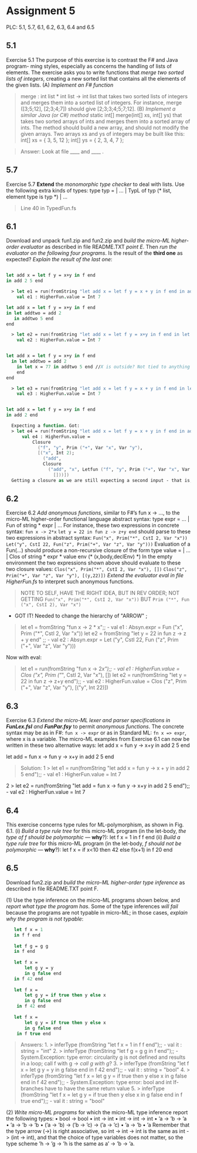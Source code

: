 # Assignment 5

PLC: 5.1, 5.7, 6.1, 6.2, 6.3, 6.4 and 6.5

## 5.1

Exercise 5.1 The purpose of this exercise is to contrast the F# and Java program- ming styles, especially as concerns the handling of lists of elements. The exercise asks you to write functions that *merge two sorted lists of integers*, creating a new sorted list that contains all the elements of the given lists.
(A) *Implement an F# function*
   >merge : int list * int list -> int list
    that takes two sorted lists of integers and merges them into a sorted list of integers. For instance, merge ([3;5;12], [2;3;4;7]) should give [2;3;3;4;5;7;12].
(B) *Implement a similar Java (or C#) method*
   >static int[] merge(int[] xs, int[] ys)
    that takes two sorted arrays of ints and merges them into a sorted array of ints. The method should build a new array, and should not modify the given arrays. Two arrays xs and ys of integers may be built like this:
    int[] xs = { 3, 5, 12 };
    int[] ys = { 2, 3, 4, 7 };

> Answer:
    Look at file ____ and ____ . 

## 5.7
Exercise 5.7 **Extend** the *monomorphic type checker* to deal with lists. Use the following extra kinds of types:
type typ =
  | ...
  | TypL of typ              (* list, element type is typ *)
  | ...

  > Line 40 in TypedFun.fs

## 6.1
Download and unpack fun1.zip and fun2.zip and *build the micro-ML higher-order evaluator* as described in file README.TXT *point E*.
Then *run the evaluator on the following four programs*. Is the result of the **third one** as expected? *Explain the result of the last one*:

``` fsharp

let add x = let f y = x+y in f end
in add 2 5 end

  > let e1 = run(fromString "let add x = let f y = x + y in f end in add 2 5  end");;
    val e1 : HigherFun.value = Int 7

let add x = let f y = x+y in f end
in let addtwo = add 2
   in addtwo 5 end
end

  > let e2 = run(fromString "let add x = let f y = x+y in f end in let addtwo = add 2 in addtwo 5 end end");;
    val e2 : HigherFun.value = Int 7


let add x = let f y = x+y in f end
  in let addtwo = add 2
    in let x = 77 in addtwo 5 end //X is outside? Not tied to anything
    end 
end

  > let e3 = run(fromString "let add x = let f y = x + y in f end in let addtwo = add 2 in let x = 77 in addtwo 5 end end end");;
    val e3 : HigherFun.value = Int 7


let add x = let f y = x+y in f end
in add 2 end

  Expecting a function. Got:
  > let e4 = run(fromString "let add x = let f y = x + y in f end in add 2 end");;
      val e4 : HigherFun.value =
          Closure
            ("f", "y", Prim ("+", Var "x", Var "y"),
            [("x", Int 2);
              ("add",
              Closure
                ("add", "x", Letfun ("f", "y", Prim ("+", Var "x", Var "y"), Var "f"),
                  []))])
  Getting a closure as we are still expecting a second input - that is, what is y? Right now y is a function that still needs an input - thus the instruction is still valid, just does not evaluate to a numerical result.
```

## 6.2

Exercise 6.2 *Add anonymous functions*, similar to F#’s fun x -> ..., to the micro-ML higher-order functional language abstract syntax:
type expr =
    ...
  | Fun of string * expr
  | ...
For instance, these two expressions in concrete syntax:
`fun x -> 2*x`
`let y = 22 in fun z -> z+y end`
should parse to these two expressions in abstract syntax:
`Fun("x", Prim("*", CstI 2, Var "x"))`
`Let("y", CstI 22, Fun("z", Prim("+", Var "z", Var "y")))`
Evaluation of a Fun(...) should produce a non-recursive closure of the form
type value =
  | ...
  | Clos of string * expr * value env   (* (x,body,declEnv) *)
In the empty environment the two expressions shown above should evaluate to these two closure values:
`Clos("x", Prim("*", CstI 2, Var "x"), [])`
`Clos("z", Prim("+", Var "z", Var "y"), [(y,22)])`
*Extend the evaluator eval in file HigherFun.fs* to interpret such anonymous functions.

> NOTE TO SELF, HAVE THE RIGHT IDEA, BUT IN REV ORDER;
  NOT GETTING `Fun("x", Prim("*", CstI 2, Var "x"))`
  BUT         `Prim ("*", Fun ("x", CstI 2), Var "x")`
  - GOT IT! Needed to change the hierarchy of "ARROW" ;
  > let e1 = fromString "fun x -> 2 * x";;
    - val e1 : Absyn.expr = Fun ("x", Prim ("*", CstI 2, Var "x"))
  > let e2 = fromString "let y = 22 in fun z -> z + y end" ;;
    - val e2 : Absyn.expr = Let ("y", CstI 22, Fun ("z", Prim ("+", Var "z", Var "y")))

  Now with eval:
  > let e1 = run(fromString "fun x -> 2*x");;
    - val e1 : HigherFun.value = Clos ("x", Prim ("*", CstI 2, Var "x"), [])
  > let e2 = run(fromString "let y = 22 in fun z -> z+y end");;
    - val e2 : HigherFun.value = Clos ("z", Prim ("+", Var "z", Var "y"), [("y", Int 22)])

## 6.3

Exercise 6.3 *Extend the micro-ML lexer and parser specifications in **FunLex.fsl** and **FunPar.fsy*** to permit *anonymous functions*. The concrete syntax may be as in F#: `fun x -> expr` or as in Standard ML: `fn x => expr`, where x is a variable. The micro-ML examples from Exercise 6.1 can now be written in these two alternative ways:
let add x = fun y -> x+y
in add 2 5 end

let add = fun x -> fun y -> x+y
in add 2 5 end

  > Solution:
  1 > let e1 = run(fromString "let add x = fun y -> x + y in add 2 5 end");;
      - val e1 : HigherFun.value = Int 7

  2 > let e2 = run(fromString "let add = fun x -> fun y -> x+y in add 2 5 end");;
      - val e2 : HigherFun.value = Int 7

## 6.4

This exercise concerns type rules for ML-polymorphism, as shown in Fig. 6.1.
(i) *Build a type rule tree* for this micro-ML program (in the let-body, *the type of f should be polymorphic* — **why**?):
   let f x = 1
   in f f end
(ii) *Build a type rule tree* for this micro-ML program (in the let-body, *f should not be polymorphic* — **why**?):
   let f x = if x<10 then 42 else f(x+1)
   in f 20 end


## 6.5

Download fun2.zip and *build the micro-ML higher-order type inference* as described in file README.TXT point F.

(1) Use the type inference on the micro-ML programs shown below, and *report what type the program has*. Some of the type inferences *will fail* because the programs are not typable in micro-ML; in those cases, *explain why the program is not typable*:

``` fsharp
   let f x = 1
   in f f end
   
   let f g = g g
   in f end
   
   let f x =
       let g y = y
       in g false end
   in f 42 end
   
   let f x =
       let g y = if true then y else x
       in g false end
    in f 42 end
   
   let f x =
       let g y = if true then y else x
       in g false end
    in f true end
```
  > Answers:
    1. > inferType (fromString "let f x = 1 in f f end");;
            - val it : string = "int"
    2. > inferType (fromString "let f g = g g in f end");;
            - System.Exception: type error: circularity
              g is not defined and results in a loop; call f with g -> *call g with g*? 
    3. > inferType (fromString "let f x = let g y = y in g false end in f 42 end");;
            - val it : string = "bool"
    4. > inferType (fromString "let f x = let g y = if true then y else x in g false end in f 42 end");;
            - System.Exception: type error: bool and int
            If-branches have to have the same return value
    5. > inferType (fromString "let f x = let g y = if true then y else x in g false end in f true end");;
            - val it : string = "bool"

(2) *Write micro-ML programs* for which the micro-ML type inference report the following types:
• bool -> bool
• int -> int
• int -> int -> int
• ’a -> ’b -> ’a
• ’a -> ’b -> ’b
• (’a -> ’b) -> (’b -> ’c) -> (’a -> ’c)
• ’a -> ’b
• ’a
Remember that the type arrow (->) is right associative, so int -> int -> int is the same as int -> (int -> int), and that the choice of type variables does not matter, so the type scheme ’h -> ’g -> ’h is the same as a’ -> ’b -> ’a.
